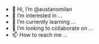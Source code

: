 - 👋 Hi, I’m @austanomilan
- 👀 I’m interested in ...
- 🌱 I’m currently learning ...
- 💞️ I’m looking to collaborate on ...
- 📫 How to reach me ...

<!---
austanomilan/austanomilan is a ✨ special ✨ repository because its `README.md` (this file) appears on your GitHub profile.
You can click the Preview link to take a look at your changes.
--->
